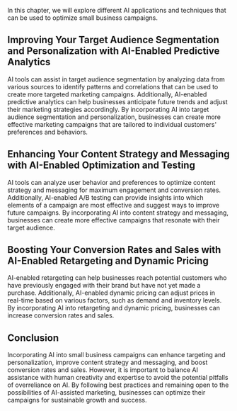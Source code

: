 
In this chapter, we will explore different AI applications and techniques that can be used to optimize small business campaigns.

Improving Your Target Audience Segmentation and Personalization with AI-Enabled Predictive Analytics
----------------------------------------------------------------------------------------------------

AI tools can assist in target audience segmentation by analyzing data from various sources to identify patterns and correlations that can be used to create more targeted marketing campaigns. Additionally, AI-enabled predictive analytics can help businesses anticipate future trends and adjust their marketing strategies accordingly. By incorporating AI into target audience segmentation and personalization, businesses can create more effective marketing campaigns that are tailored to individual customers' preferences and behaviors.

Enhancing Your Content Strategy and Messaging with AI-Enabled Optimization and Testing
--------------------------------------------------------------------------------------

AI tools can analyze user behavior and preferences to optimize content strategy and messaging for maximum engagement and conversion rates. Additionally, AI-enabled A/B testing can provide insights into which elements of a campaign are most effective and suggest ways to improve future campaigns. By incorporating AI into content strategy and messaging, businesses can create more effective campaigns that resonate with their target audience.

Boosting Your Conversion Rates and Sales with AI-Enabled Retargeting and Dynamic Pricing
----------------------------------------------------------------------------------------

AI-enabled retargeting can help businesses reach potential customers who have previously engaged with their brand but have not yet made a purchase. Additionally, AI-enabled dynamic pricing can adjust prices in real-time based on various factors, such as demand and inventory levels. By incorporating AI into retargeting and dynamic pricing, businesses can increase conversion rates and sales.

Conclusion
----------

Incorporating AI into small business campaigns can enhance targeting and personalization, improve content strategy and messaging, and boost conversion rates and sales. However, it is important to balance AI assistance with human creativity and expertise to avoid the potential pitfalls of overreliance on AI. By following best practices and remaining open to the possibilities of AI-assisted marketing, businesses can optimize their campaigns for sustainable growth and success.

